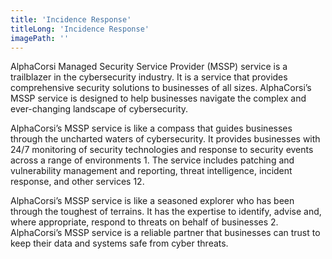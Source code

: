 ```yaml
---
title: 'Incidence Response'
titleLong: 'Incidence Response'
imagePath: ''
---
```


AlphaCorsi Managed Security Service Provider (MSSP) service is a trailblazer in the cybersecurity industry. It is a service that provides comprehensive security solutions to businesses of all sizes. AlphaCorsi’s MSSP service is designed to help businesses navigate the complex and ever-changing landscape of cybersecurity.

AlphaCorsi’s MSSP service is like a compass that guides businesses through the uncharted waters of cybersecurity. It provides businesses with 24/7 monitoring of security technologies and response to security events across a range of environments 1. The service includes patching and vulnerability management and reporting, threat intelligence, incident response, and other services 12.

AlphaCorsi’s MSSP service is like a seasoned explorer who has been through the toughest of terrains. It has the expertise to identify, advise and, where appropriate, respond to threats on behalf of businesses 2. AlphaCorsi’s MSSP service is a reliable partner that businesses can trust to keep their data and systems safe from cyber threats.